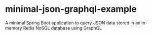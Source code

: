 # minimal-json-graphql-example
A minimal Spring Boot application to query JSON data stored in an in-memory Redis NoSQL database using GraphQL
